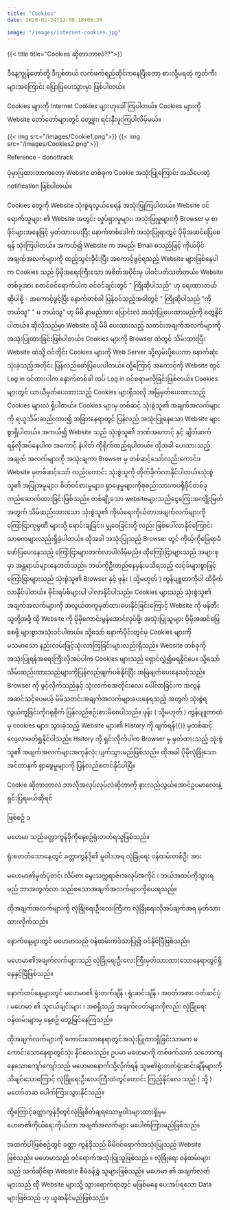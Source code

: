 ```yaml
---
title: "Cookies"
date: 2020-02-24T12:08:18+06:30

image: "/images/internet-cookies.jpg"
---
```

  {{< title title="Cookies ဆိုတာဘာလဲ??">}}
  <!--more-->
 ဒီနေ့ကျွန်တော်တို့ ဒီဂျစ်တယ် လက်ဖက်ရည်ဆိုင်ကနေပြီးတော့ စားလို့မရတဲ့ ကွတ်ကီးများအကြောင်း ပြောပြပေးသွားမှာ ဖြစ်ပါတယ်။ 

Cookies များကို Internet Cookies များဟုခေါ်ကြပါတယ်။ Cookies များကို Website တော်တော်များတွင် တွေ့ဖူး၊ ရင်းနှီးဖူးကြပါလိမ့်မယ်။ 

{{< img src="/images/Cookie1.png">}}
{{< img src="/images/Cookies2.png">}}

 Reference - donottrack  

ပုံမှာပြထားတာကတော့ Website တစ်ခုက Cookie အသုံးပြုကြောင်း အသိပေးတဲ့ notification ဖြစ်ပါတယ်။ 

Cookies တွေကို Website သုံးစွဲရလွယ်စေရန် အသုံးပြုကြပါတယ်။ Website ဝင်ရောက်သူများ ၏ Website အတွင်း လှုပ်ရှားမှုများ၊ အသုံးပြုမှုများကို Browser မှ စာဖိုင်များအနေဖြင့် မှတ်ထားပေးပြီး နောက်တစ်ခေါက် အသုံးပြုရာတွင် ပိုမိုအဆင်ပြေစေရန် သုံးကြပါတယ်။ အကယ်၍ Website က အမည်၊ Email စသည်ဖြင့် ကိုယ်ပိုင်အချက်အလက်များကို ထည့်သွင်းခိုင်းပြီး အကောင့်ဖွင့်ရသည့် Website များဖြစ်နေပါက Cookies သည် ပိုမိုအရေးကြီးသော အစိတ်အပိုင်းမှ ပါဝင်ပတ်သတ်တယ်။ Website တစ်ခုအား စတင်ဝင်ရောက်ပါက ဝင်ဝင်ချင်းတွင် " ကြိုဆိုပါသည်" ဟု ရေးထားတယ်ဆိုပါစို့ - အကောင့်ဖွင့်ပြီး နောက်တစ်ခါ ပြန်ဝင်သည့်အခါတွင် " ကြိုဆိုပါသည် "ကိုဘယ်သူ" " မ  ဘယ်သူ"  ဟု မိမိ နာမည်အား ပြောင်းလဲ အသုံးပြုပေးထားမည်ကို တွေ့နိုင်ပါတယ်။ ဆိုလိုသည်မှာ Website သို့ မိမိ ပေးထားသည့် သတင်းအချက်အလက်များကို အသုံးပြုထားခြင်းဖြစ်ပါတယ်။
	Cookies များကို Browser ထဲတွင် သိမ်းထားပြီး Website ထဲသို့ ဝင်တိုင်း Cookies များကို Web Server သို့လှမ်းပို့ပေးကာ နောက်ဆုံးသုံးခဲ့သည့်အတိုင်း ပြန်လည်ဖော်ပြပေးပါတယ်။ ထို့ကြောင့် အကောင့်ကို  Website တွင် Log in ဝင်ထားပါက နောက်တစ်ခါ ထပ် Log in ဝင်စရာမလိုခြင်းဖြစ်တယ်။ 
Cookies များတွင် ယာယီမှတ်ပေးထားသည့် Cookies များရှိသလို အမြဲမှတ်ပေးထားသည့် Cookies များလဲ ရှိပါတယ်။ 
Cookies များမှ တစ်ဆင့် သုံးစွဲသူ၏ အချက်အလက်များကို ရယူသိမ်းဆည်းထား၍ အခြားနေရာတွင် ပြန်လည် အသုံးပြုနေသော Website များစွာရှိပါတယ်။ အကယ်၍ Website သည် သုံးစွဲသူ၏ ဘဏ်အကောင့် နှင့် ချိတ်ဆက်ရန်လိုအပ်နေပါက အကောင့် နံပါတ် ကိုရိုက်ထည့်ရပါတယ်။ ထိုအခါ ပေးထားသည့် အချက် အလက်များကို အသုံးချကာ Browser မှ တစ်ဆင့်သော်လည်းကောင်း၊ Website မှတစ်ဆင့်သော် လည်းကောင်း သုံးစွဲသူကို တိုက်ခိုက်လာနိုင်ပါတယ်။သုံးစွဲသူ၏ အပြုအမူများ၊ စိတ်ဝင်စားမှုများ၊ ရှာဖွေမှုများကိုစုစည်းထားကပရိုဖိုင်တစ်ခုတည်ဆောက်ထားခြင်းဖြစ်သည်။ တစ်ချို့သော websiteများသည်ငွေကြေးအကျိုးမြတ်အတွက် သိမ်ဆည်းထားသော သုံးစွဲသူ၏ 
ကိုယ်ရေးကိုယ်တာအချက်လက်များကို  ကြော်ငြာကုမ္ပဏီ များသို့ ရောင်းချခြင်း၊ မျှဝေခြင်းတို့ လည်း ဖြစ်ပေါ်လာနိုင်ကြောင်း သာဓကများလည်းရှိခဲ့ပါတယ်။ ထိုအခါ အသုံးပြုသည့် Browser တွင် ကိုယ့်ကိုခြေရာခံဖော်ပြပေးနေသည့် ကြော်ငြာများတက်လာပါလိမ့်မည်။ ထိုကြော်ငြာများသည် အများစုမှာ အန္တရာယ်များနေတတ်သည်။ ဘယ်ကိုဦးတည်နေမှန်းမသိရသည့် လင့်ခ်များစွာဖြင့် ကြော်ငြာများသည် သုံးစွဲသူ၏ Browser နှင့် ဖုန်း ( သို့မဟုတ် ) ကွန်ပျူတာကိုပါ ထိခိုက်လာနိုင်ပါတယ်။ ဗိုင်းရပ်စ်များပါ ပါလာနိုင်ပါသည်။
	Cookies များသည် သုံးစွဲသူ၏ အချက်အလက်များကို အလွယ်တကူမှတ်ထားပေးနိုင်ခြင်းကြောင့် Website ကို ဖန်တီးသူတို့အဖို့ ထို Website ကို ပိုမိုကောင်းမွန်အောင်လုပ်ဖို့၊ အသုံးပြုသူများ ပိုမိုအဆင်ပြေစေဖို့ များစွာအသုံးဝင်ပါတယ်။ သို့သော် နောက်ပိုင်းတွင်မှ Cookies များကို မသမာသော နည်းလမ်းဖြင့်သုံးလာကြခြင်းများလည်းရှိသည်။ Website တစ်ခုကို အသုံးပြုရန်အရေးကြီးလိုအပ်ပါက Cookies များသည် ရှောင်လွှဲ၍မရနိုင်ပေ။ သို့သော် သိမ်းဆည်းထားသည်များကိုပြန်လည်ဖျက်ပစ်နိုင်ပြီး အမြဲဖျက်ပေးနေသင့်သည်။ Browser ကို ဖွင့်လိုက်သည်နှင့် သုံးလက်စအတိုင်းလေး ပေါ်လာခြင်းက အလွန်အဆင်သင့်ပေမယ့် မိမိသတင်းအချက်အလက်များပေးနေရသည့် အတွက်
သုံးစွဲရလွယ်ကူခြင်းကိုဂရုစိုက် ပြန်လည်စဉ်းစားမိစေပါသည်။ 
	ဖုန်း ( သို့မဟုတ် ) ကွန်ပျူတာထဲမှ cookies များ၊ သွားခဲ့သည့် Website များ၏ History ကို ဖျက်ရန်{{<hplink src="https://bit.ly/2HvBCT3" name="Chrome Browser History ဖျက်နည်း">}} မှတစ်ဆင့် လေ့လာဖတ်ရှုနိုင်ပါသည်။ Hsitory ကို ရှင်းလိုက်ပါက Browser မှ မှတ်ထားသည့် သုံးစွဲသူ၏ အချက်အလက်များအကုန်လုံး ပျက်သွားမည်ဖြစ်သည်။ ထိုအခါ ပိုမိုလုံခြုံသော အင်တာနက် ရှာဖွေမှုများကို ပြန်လည်စတင်နိုင်ပါပြီ။

Cookie ဆိုတာဘာလဲ ဘာလိုအလုပ်လုပ်လဲဆိုတာကို နားလည်လွယ်အောင်ဥပမာလေးနဲ့ ရှင်းပြရမယ်ဆိုရင်

ဖြစ်စဥ် ၁ 

မဟေမာ သည်ခတ္တာကွန်ဒိုကိုနေ့စဥ်ရုံးတတ်ရသူဖြစ်သည်။ 

ရုံးစတတ်သောနေ့တွင် ခတ္တာကွန်ဒို၏  မူဝါဒအရ လုံခြုံရေး ဝန်ထမ်းတစ်ဦး အား 

မဟေမာ၏မှတ်ပုံတင်၊ လိပ်စာ၊ မွေးသက္ကရာဇ်၊အလုပ်အကိုင် ၊ ဘယ်အထပ်ကိုသွားရမည် ဘာအ​တွက်လာ သည်စသောအချက်အလက်များကိုပေးရသည်။

ထိုအချက်အလက်များကို လုံခြုံရေးဦးလေးကြီးက လုံခြုံရေးလိုအပ်ချက်အရ မှတ်သားထားလိုက်သည်။ 

နောက်နေ့များတွင် မဟေမာသည် ဝန်ထမ်းကဒ်သာပြ၍ ဝင်နိုင်ပြီဖြစ်သည်။

မဟေမာ၏အချက်လက်များသည် လုံခြုံရေးဦးလေးကြီးမှတ်သားထားသောနေရာတွင်ရှိနေနှင့်ပြီဖြစ်သည်။

နောက်ထပ်နေ့များတွင် မဟေမာ၏ ရုံးတက်ချိန် ၊ ရုံးဆင်းချိန် ၊ အဝတ်အစား ဝတ်ဆင်ပုံ ၊ မဟေမာ ၏ သူငယ်ချင်းများ ၊ အစရှိသည့် အချက်လတ်များကိုလည်း လုံခြုံရေးဝန်ထမ်းများမှ နေ့စဥ် တွေ့မြင်နေကြသည်။ 

ထိုအချက်လက်များကို ကောင်းသော‌နေရာတွင်အသုံးပြုထားရှိခြင်းသာမက မကောင်းသောနေရာတွင်သုံး
နိုင်လေသည်။
ဥပမာ မဟေမာကို တစ်ဖက်သက် သဘောကျနေသောကျော်ကျော်သည် မဟေမာနောက်သို့လိုက်ရန် သူမ၏ရုံးတတ်ရုံးဆင်းချိန်များကို သိချင်သောကြောင့် လုံခြုံရေးဦးလေးကြီးထံတွင်တောင်း ကြည့်နိုင်လေ သည် ( သို့ ) မတော်တဆ ပေါက်ကြားသွားနိုင်သည်။ 

ထို့‌ကြောင့်ခတ္တာကွန်ဒိုတွင်လုံခြုံစိတ်ချရသောမူဝါဒများထားရှိမှမဟေမာ၏ကိုယ်ရေးကိုယ်တာ အချက်အလက်များ မပေါက်ကြားမည်ဖြစ်သည်။

အထက်ပါဖြစ်စဥ်တွင် ခတ္တာ ကွန်ဒိုသည် မိမိဝင်ရောက်အသုံးပြုသည့် Website ဖြစ်သည်။ မဟေမာသည် ဝင်ရောက်အသုံးပြုသူဖြစ်သည် ။ လုံခြုံရေး ဝန်ထမ်းများ သည် သက်ဆိုင်ရာ Website စီမံခန့်ခွဲ သူများဖြစ်သည်။  မဟေမာ ၏ အချက်လတ်များသည် ထို Website များသို့ သွားရောက်ရာတွင် မဖြစ်မနေ ပေးအပ်ရသော Data များဖြစ်သည် ဟု ယူဆနိုင်မည်ဖြစ်သည်။ 



